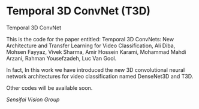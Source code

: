 # Temporal 3D ConvNet (T3D)

Temporal 3D ConvNet

This is the code for the paper entitled: Temporal 3D ConvNets: New Architecture and Transfer Learning for Video Classification,
Ali Diba, Mohsen Fayyaz, Vivek Sharma, Amir Hossein Karami, Mohammad Mahdi Arzani, Rahman Yousefzadeh, Luc Van Gool.

In fact, In this work we have introduced the new 3D convolutional neural network architectures for video classification named DenseNet3D and T3D. 

Other codes will be available soon. 

_Sensifai Vision Group_
